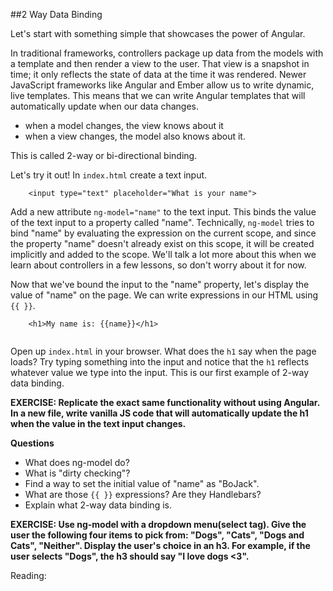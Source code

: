 ##2 Way Data Binding

Let's start with something simple that showcases the power of Angular. 

In traditional frameworks, controllers package up data from the models with a template and then render a view to the user.  That view is a snapshot in time; it only reflects the state of data at the time it was rendered.  Newer JavaScript frameworks like Angular and Ember allow us to write dynamic, live templates.  This means that we can write Angular templates that will automatically update when our data changes.  

* when a model changes, the view knows about it
* when a view changes, the model also knows about it.


This is called 2-way or bi-directional binding.

Let's try it out!
 In `index.html` create a text input.

```
	<input type="text" placeholder="What is your name">
```

Add a new attribute `ng-model="name"` to the text input.  This binds the value of the text input to a property called "name". Technically, `ng-model` tries to bind "name" by evaluating the expression on the current scope, and since the property "name" doesn't already exist on this scope, it will be created implicitly and added to the scope. We'll talk a lot more about this when we learn about controllers in a few lessons, so don't worry about it for now.

Now that we've bound the input to the "name" property, let's display the value of "name" on the page.  We can write expressions in our HTML using `{{ }}`.

```
	<h1>My name is: {{name}}</h1>
	
```	

Open up `index.html` in your browser.  What does the `h1` say when the page loads?  Try typing something into the input and notice that the `h1` reflects whatever value we type into the input.  This is our first example of 2-way data binding.

**EXERCISE: Replicate the exact same functionality without using Angular.  In a new file, write vanilla JS code that will automatically update the h1 when the value in the text input changes.**

**Questions**

* What does ng-model do?
* What is "dirty checking"?
* Find a way to set the initial value of "name" as "BoJack".
* What are those `{{ }}` expressions?  Are they Handlebars?
* Explain what 2-way data binding is.

**EXERCISE: Use ng-model with a dropdown menu(select tag).  Give the user the following four items to pick from: "Dogs", "Cats", "Dogs and Cats", "Neither". Display the user's choice in an h3.  For example, if the user selects "Dogs", the h3 should say "I love dogs <3".**

Reading:
